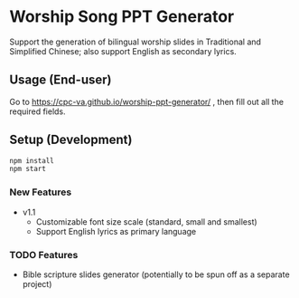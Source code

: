 # Worship Song PPT Generator

Support the generation of bilingual worship slides in Traditional and Simplified Chinese; also support English as secondary lyrics.

## Usage (End-user)
Go to https://cpc-va.github.io/worship-ppt-generator/ , then fill out all the required fields.

## Setup (Development)

```bash
npm install
npm start
```
### New Features
- v1.1
  - Customizable font size scale (standard, small and smallest)
  - Support English lyrics as primary language

### TODO Features
- Bible scripture slides generator (potentially to be spun off as a separate project)